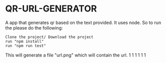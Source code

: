 # QR-URL-GENERATOR

A app that generates qr based on the text provided. It uses node. So to run the please do the following:

```
Clone the project/ Download the project
run "npm install"
run "npm run test"
```

This will generate a file "url.png" which will contain the url.
1
1
1
1
1
1